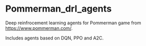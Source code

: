# Pommerman_drl_agents
Deep reinfrocement learning agents for Pommerman game from https://www.pommerman.com/.

Includes agents based on DQN, PPO and A2C. 
